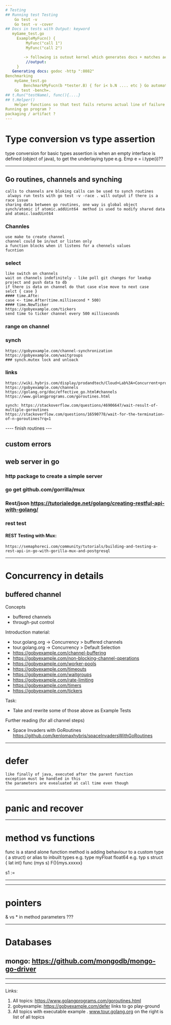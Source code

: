 ```yaml
---
# Testing
## Running test Testing
    Go test -v
    Go test -v -cover
## Docs in tests with Output: keyword 
   myGame_test.go
     ExampleMyFucn() { 
         MyFunc("call 1")
         MyFunc("call 2")

        -> following is outout kernel which generates docs + matches actual output of above calls to what is documented chronologically below
         //output: 
     }
   Generating docs: godoc -http ":8082"
Benchmarking
    myGame_test.go
        BenchmarkMyFucn(b *tester.B) { for i< b.N .... etc } Go automatically determines value of N to run iterations
    Go test -bench=.
## t.Run("testName), func(){....}
## t.Helper()
    Helper functions so that test fails returns actual line of failure
Running go program ?
packaging / artifact ? 
---
```

# Type conversion vs type assertion 
   type conversion for basic types
   assertion is when an empty interface is defined (object of java), to get the underlaying type e.g. Emp e = i.type(i)??

---
## Go routines, channels and synching
    calls to channels are bloking calls can be used to synch routines
     always run tests with go test -v -race . will output if there is a race issue
    sharing data between go routines, one way is global object
    synch/atomic if atomic.addUint64  method is used to modify shared data and atomic.loadUint64
### Channles
    use make to create channel
    channel could be in/out or listen only 
    a function blocks when it listens for a chennels values
    fucntion 
### select 
    like switch on channels
    wait on channels indefinitely - like poll git changes for leadup project and push data to db
    if there is data on channel do that case else move to next case
    selct { case }
    #### time.Afte: 
    case <- time.After(time.millisecond * 500)
    #### time.NewTicker 
    https://gobyexample.com/tickers
    send time to ticker channel every 500 milliseconds
### range on channel

### synch 
    https://gobyexample.com/channel-synchronization
    https://gobyexample.com/waitgroups
    ### synch.mutex lock and unloack

### links
    https://wiki.hybris.com/display/prodandtech/Cloud+Lab%3A+Concurrent+programming+made+easy+with+GoLang
    https://gobyexample.com/channels
    https://golang.org/doc/effective_go.html#channels
    https://www.golangprograms.com/goroutines.html

    synch: https://stackoverflow.com/questions/46906647/wait-result-of-multiple-goroutines
    https://stackoverflow.com/questions/16590778/wait-for-the-termination-of-n-goroutines?rq=1
---- finish routines ---

## custom errors

## web server in go 
### http package to create a simple server
### go get github.com/gorrilla/mux
### Rest/json https://tutorialedge.net/golang/creating-restful-api-with-golang/
### rest test 
#### REST Testing with Mux:
    https://semaphoreci.com/community/tutorials/building-and-testing-a-rest-api-in-go-with-gorilla-mux-and-postgresql 

---
# Concurrency in details
## buffered channel 
Concepts

- buffered channels 
- through-put control 


Introduction material:
- tour.golang.org -> Concurrency  > buffered channels
- tour.golang.org -> Concurrency  > Default Selection
- https://gobyexample.com/channel-buffering
- https://gobyexample.com/non-blocking-channel-operations
- https://gobyexample.com/worker-pools
- https://gobyexample.com/timeouts
- https://gobyexample.com/waitgroups
- https://gobyexample.com/rate-limiting
- https://gobyexample.com/timers
- https://gobyexample.com/tickers

Task:
- Take and rewrite some of those above as Example Tests

Further reading (for all channel steps)
- Space Invaders with GoRoutines https://github.com/kenlomaxhybris/spaceInvadersWithGoRoutines

---
# defer
    like finally of java, executed after the parent function
    exception must be handled in this
    the parameters are evealuated at call time even though 

---
# panic and recover

---
# method vs functions
   func is a stand alone function
   method is adding behaviour to a custom type ( a struct)  or alias to inbuilt types e.g. type myFloat float64
   e.g.
   typ s struct { lat int}
   func (mys s) F(){mys.xxxxx}

   s1 := 

---

---
# pointers 
  & vs * in method parameters ???


---
# Databases
## mongo: https://github.com/mongodb/mongo-go-driver

---
---
Links:
1. All topics: https://www.golangprograms.com/goroutines.html
2. gobyexample: https://gobyexample.com/defer
   links to go play-ground
3. All topics with executable example . www.tour.golang.org on the right is list of all topics

